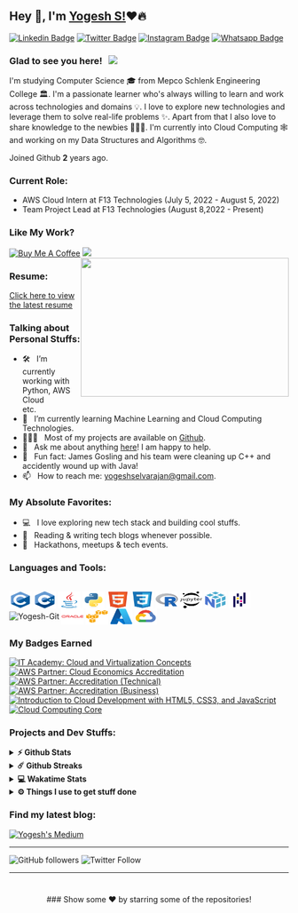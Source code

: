 ## Hey 👋, I'm [Yogesh S!](https://github.com/yogeshcenation/)❤️🔥

[![Linkedin Badge](https://img.shields.io/badge/-LinkedIn-0e76a8?style=flat-square&logo=Linkedin&logoColor=white)](https://www.linkedin.com/in/yogesh-selvarajan/)
[![Twitter Badge](https://img.shields.io/badge/-Twitter-00acee?style=flat-square&logo=Twitter&logoColor=white)](https://twitter.com/YogeshS66320455)
[![Instagram Badge](https://img.shields.io/badge/-Instagram-e4405f?style=flat-square&logo=Instagram&logoColor=white)](https://instagram.com/yogesh_photography24/)
[![Whatsapp Badge](https://img.shields.io/badge/WhatsApp-25D366?style=flat-square&logo=whatsapp&logoColor=white)](https://wa.me/917418975931)

### Glad to see you here! &nbsp; ![](https://visitor-badge.glitch.me/badge?page_id=yogeshcenation.yogeshcenation&style=flat-square&color=0088cc)

I'm studying Computer Science 🎓 from Mepco Schlenk Engineering College 🏛. I'm a passionate learner who's always willing to learn and work across technologies and domains 💡. I love to explore new technologies and leverage them to solve real-life problems ✨. Apart from that I also love to share knowledge to the newbies 👨🏻‍💻. I'm currently into Cloud Computing 🕸️ and working on my Data Structures and Algorithms 🤓.

Joined Github **2** years ago.

### Current Role:
- AWS Cloud Intern at F13 Technologies
  (July 5, 2022 - August 5, 2022)
- Team Project Lead at F13 Technologies 
  (August 8,2022 -  Present) 


### Like My Work?

<a href="https://www.buymeacoffee.com/yogeshcenation" target="_blank"><img src="https://cdn.buymeacoffee.com/buttons/v2/default-yellow.png" alt="Buy Me A Coffee" height="60px" width="217px" ></a>
[![](https://gitwar.herokuapp.com/badge?username=yogeshselvarajan&label=Gitwar%20Profile%20Score&style=for-the-badge&color=0088cc)](https://gitwar.herokuapp.com/)
<img align="right" height="250" width="375" alt="" src="https://raw.githubusercontent.com/iampavangandhi/iampavangandhi/master/gifs/coder.gif" />

### Resume:
[Click here to view the latest resume](https://cloudfil.es/mJ7GkPXhhb8)

### Talking about Personal Stuffs:

- 🛠 &nbsp; I’m currently working with Python, AWS Cloud <br />  etc.
- 🚀 &nbsp; I’m currently learning Machine Learning and Cloud Computing Technologies.
- 👨🏻‍💻 &nbsp; Most of my projects are available on [Github](https://github.com/yogeshselvarajan?tab=repositories).
- 💬 &nbsp; Ask me about anything [here](https://github.com/yogeshcenation/yogeshselvarajan/issues/2)! I am happy to help.
- 👾 &nbsp; Fun fact: James Gosling and his team were cleaning up C++ and accidently wound up with Java!
- 📫 &nbsp; How to reach me: yogeshselvarajan@gmail.com.

### My Absolute Favorites:

- 💻 &nbsp; I love exploring new tech stack and building cool stuffs.
- 📰 &nbsp; Reading & writing tech blogs whenever possible.
- 🍕 &nbsp; Hackathons, meetups & tech events.

### Languages and Tools:
</div>
<div style="display: inline_block"><br>
  <img align="center" alt="Yogesh-C" height="30" width="40" src="https://raw.githubusercontent.com/devicons/devicon/master/icons/c/c-original.svg">
  <img align="center" alt="Yogesh-C++" height="30" width="40" src="https://raw.githubusercontent.com/devicons/devicon/master/icons/cplusplus/cplusplus-original.svg">
  <img align="center" alt="Yogesh-Java" height="30" width="40" src="https://raw.githubusercontent.com/devicons/devicon/master/icons/java/java-original.svg">
  <img align="center" alt="Yogesh-Python" height="30" width="40" src="https://raw.githubusercontent.com/devicons/devicon/master/icons/python/python-original.svg">
  <img align="center" alt="Yogesh-HTML" height="30" width="40" src="https://raw.githubusercontent.com/devicons/devicon/master/icons/html5/html5-original.svg">
  <img align="center" alt="Yogesh-CSS" height="30" width="40" src="https://raw.githubusercontent.com/devicons/devicon/master/icons/css3/css3-original.svg">
  <img align="center" alt="Yogesh-R" height="30" width="40"src="https://raw.githubusercontent.com/devicons/devicon/master/icons/r/r-original.svg">
  <img align="center" alt="Yogesh-Jupyter-Notebooks" height="30" width="40"src="https://raw.githubusercontent.com/devicons/devicon/master/icons/jupyter/jupyter-plain-wordmark.svg">
   <img align="center" alt="Yogesh-Numpy" height="30" width="40"src="https://raw.githubusercontent.com/devicons/devicon/master/icons/numpy/numpy-original.svg">
  <img align="center" alt="Yogesh-Pandas" height="30" width="40"src="https://raw.githubusercontent.com/devicons/devicon/master/icons/pandas/pandas-original.svg">
  <img align="center" alt="Yogesh-Git" height="30" width="40" src="https://raw.githubusercontent.com/jmnote/z-icons/master/svg/git.svg">
  <img align="center" alt="Yogesh-Oracle" height="30" width="40"src="https://raw.githubusercontent.com/devicons/devicon/master/icons/oracle/oracle-original.svg">
  <img align="center" alt="Yogesh-AWS" height="30" width="40"src="https://raw.githubusercontent.com/devicons/devicon/master/icons/amazonwebservices/amazonwebservices-original.svg">
  <img align="center" alt="Yogesh-Azure" height="30" width="40"src="https://raw.githubusercontent.com/devicons/devicon/master/icons/azure/azure-original.svg">
  <img align="center" alt="Yogesh-GCP" height="30" width="40"src="https://raw.githubusercontent.com/devicons/devicon/master/icons/googlecloud/googlecloud-original.svg">
</div>

### My Badges Earned
<!--START_SECTION:badges-->
[![IT Academy: Cloud and Virtualization Concepts](https://images.credly.com/size/110x110/images/8ca28f8d-5ac0-49d7-b783-608cd4a61072/image.png)](http://www.credly.com/badges/70c32882-4c2f-40a9-987b-1e3df2928e8e "IT Academy: Cloud and Virtualization Concepts")
[![AWS Partner: Cloud Economics Accreditation](https://images.credly.com/size/110x110/images/ee35f7c5-696e-47ca-895c-960dfba108b3/image.png)](http://www.credly.com/badges/175d0775-c64f-4418-a3d3-3a108a2da9dd "AWS Partner: Cloud Economics Accreditation")
[![AWS Partner: Accreditation (Technical)](https://images.credly.com/size/110x110/images/81f903ed-c3a1-4f4b-afcd-e03331a5b12c/image.png)](http://www.credly.com/badges/e3ba64b4-2f37-4b5d-8c95-49a613dd8d92 "AWS Partner: Accreditation (Technical)")
[![AWS Partner: Accreditation (Business)](https://images.credly.com/size/110x110/images/7b2c708c-a3e1-4c7f-985c-b6b62a5b1db8/image.png)](http://www.credly.com/badges/3bb6ef3f-5e84-4b1b-9266-42c4569e4c92 "AWS Partner: Accreditation (Business)")
[![Introduction to Cloud Development with HTML5, CSS3, and JavaScript](https://images.credly.com/size/110x110/images/440f7195-419c-49dd-926d-e9b4207c2ba0/Introduction_to_Cloud_Development_-_HTML_-_CSS_-_JavaScript.png)](http://www.credly.com/badges/77ec20ad-8391-4579-9a3a-367d715aeb3e "Introduction to Cloud Development with HTML5, CSS3, and JavaScript")
[![Cloud Computing Core](https://images.credly.com/size/110x110/images/248dad75-1218-4de6-9592-5fc3b89566b4/edX_-_Cloud_Computing_Core_.png)](http://www.credly.com/badges/505baaaa-784c-42cf-a441-015ce2035362 "Cloud Computing Core")
<!--END_SECTION:badges-->

### Projects and Dev Stuffs:

<details>	
  <summary><b>⚡ Github Stats</b></summary>

  <br />
  <img height="180em" src="https://github-readme-stats.vercel.app/api?username=yogeshselvarajan&show_icons=true&hide_border=true&&count_private=true&include_all_commits=true" />
  <img height="180em" src="https://github-readme-stats.vercel.app/api/top-langs/?username=yogeshselvarajan&hide_border=true&layout=compact&langs_count=8"/>
</details>

<details>	
  <summary><b>☄️ Github Streaks</b></summary>

  <br />
  <img height="180em" src="https://github-readme-streak-stats.herokuapp.com/?user=yogeshselvarajan&hide_border=true" />
</details>

<details>
  <summary><b>💻 Wakatime Stats </b></summary>
  
  <br/>
  <img height = "180cm" src ="https://github-readme-stats.vercel.app/api/wakatime?username=yogesh_cenation&hide_border=true" /> 
</details>

<details>	
  <br />
  <summary><b>⚙️ Things I use to get stuff done</b></summary>
  	<ul>
  	    <li><b>OS:</b> Windows 11 </li>
	    <li><b>Laptop: </b> HP 15 Notebook (i3)</li>
  	    <li><b>Browser: </b> Brave Browser</li>
	    <li><b>Code Editor:</b> IntelliJ Ultimate - The best editor out there.</li>
	    <li><b>To Stay Updated:</b> Medium, Linkedin and Twitter.</li>
	    <br />
	</ul>	
</details>

### Find my latest blog:
[![Yogesh's  Medium](https://github-readme-medium.vercel.app/?username=s-yogesh)](https://medium.com/@s-yogesh)

---
![GitHub followers](https://img.shields.io/github/followers/yogeshselvarajan?style=for-the-badge) ![Twitter Follow](https://img.shields.io/twitter/follow/yogeshcenation?style=for-the-badge)
  
---

#
<div align="center">
### Show some ❤️ by starring some of the repositories!
</div>  
